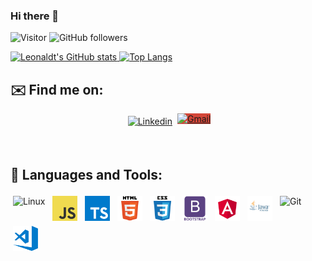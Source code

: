 ### Hi there 👋
![Visitor](https://visitor-badge.laobi.icu/badge?page_id=Leonaldt.Leonaldt)
![GitHub followers](https://img.shields.io/github/followers/Leonaldt.svg?style=social&label=Follow&maxAge=2592000)

[![Leonaldt's GitHub stats](https://github-readme-stats.vercel.app/api?username=Leonaldt&show_icons=true&theme=chartreuse-dark)
![Top Langs](https://github-readme-stats.vercel.app/api/top-langs/?username=Leonaldt&layout=compact)](https://github.com/Leonaldt/github-readme-stats)

## ✉️ Find me on:
<p align="center">
    <a href="https://linkedin.com/in/leônidas-o-lima-0479b6108" target="_blank" rel="noopener noreferrer"> <img
            src="https://cdn.jsdelivr.net/npm/simple-icons@v3/icons/linkedin.svg" alt="Linkedin" height="40"
            style="vertical-align:top; margin:4px"></a>
    <a href="mailto:leonidas.ollima@gmail.com"> <img  style="background: #D44638;" src="https://cdn.jsdelivr.net/npm/simple-icons@v3/icons/gmail.svg"
            alt="Gmail" height="40" style="vertical-align:top; margin:4px"></a>
</p>

<br />

## 🧰 Languages and Tools:
<p>
    <img src="https://camo.githubusercontent.com/c9e69187b887fa0d0ce77d46f960a8e6772a77e60eddbc8f8d30e3c8293131da/68747470733a2f2f73766773686172652e636f6d2f692f5573712e737667"
        alt="Linux" height="40" style="vertical-align:top; margin:4px">
    <img src="https://raw.githubusercontent.com/github/explore/80688e429a7d4ef2fca1e82350fe8e3517d3494d/topics/javascript/javascript.png"
        alt="Javascript" height="40" style="vertical-align:top; margin:4px">
    <img src="https://raw.githubusercontent.com/github/explore/80688e429a7d4ef2fca1e82350fe8e3517d3494d/topics/typescript/typescript.png"
        alt="Typescript" height="40" style="vertical-align:top; margin:4px">
    <img src="https://raw.githubusercontent.com/devicons/devicon/master/icons/html5/html5-original-wordmark.svg"
        alt="HTML5" height="40" style="vertical-align:top; margin:4px">
    <img src="https://raw.githubusercontent.com/devicons/devicon/master/icons/css3/css3-original-wordmark.svg"
        alt="CSS3" height="40" style="vertical-align:top; margin:4px">
    <img src="https://raw.githubusercontent.com/devicons/devicon/master/icons/bootstrap/bootstrap-plain-wordmark.svg"
        alt="Bootstrap" height="40" style="vertical-align:top; margin:4px">
    <img src="https://raw.githubusercontent.com/github/explore/80688e429a7d4ef2fca1e82350fe8e3517d3494d/topics/angular/angular.png"
        alt="Angular" height="40" style="vertical-align:top; margin:4px">
    <img src="https://raw.githubusercontent.com/github/explore/80688e429a7d4ef2fca1e82350fe8e3517d3494d/topics/java/java.png"
        alt="Java" height="40" style="vertical-align:top; margin:4px">
    <img src="https://camo.githubusercontent.com/fbfcb9e3dc648adc93bef37c718db16c52f617ad055a26de6dc3c21865c3321d/68747470733a2f2f7777772e766563746f726c6f676f2e7a6f6e652f6c6f676f732f6769742d73636d2f6769742d73636d2d69636f6e2e737667"
        alt="Git" height="40" style="vertical-align:top; margin:4px">
    <img src="https://raw.githubusercontent.com/github/explore/80688e429a7d4ef2fca1e82350fe8e3517d3494d/topics/visual-studio-code/visual-studio-code.png"
        alt="VS Code" height="40" style="vertical-align:top; margin:4px">
</p>
